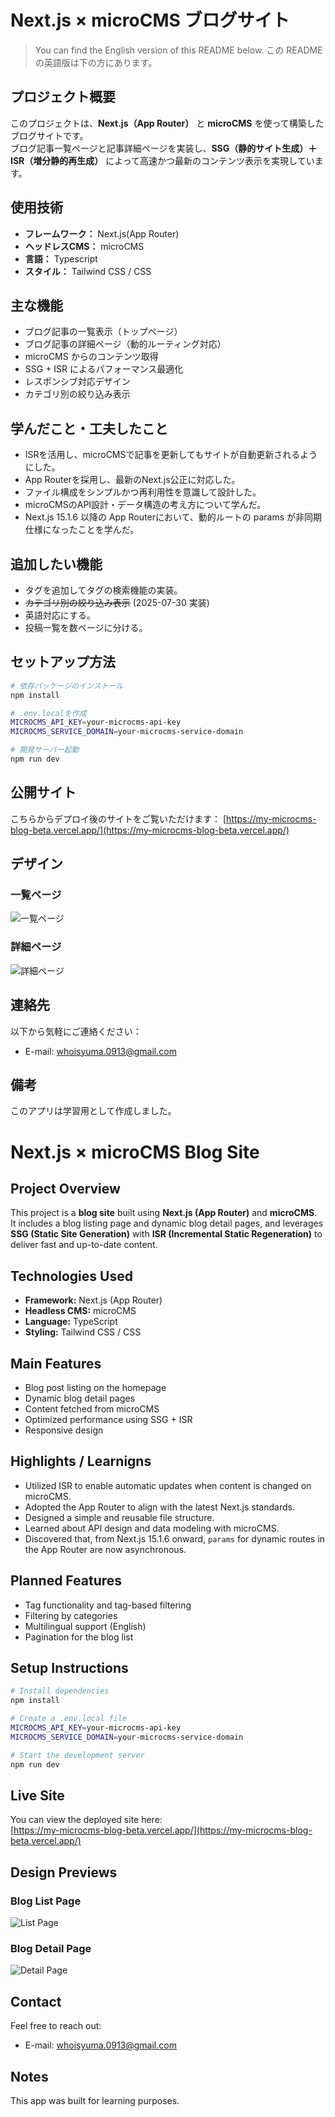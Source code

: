 # Next.js × microCMS ブログサイト
> You can find the English version of this README below.
> この README の英語版は下の方にあります。

## プロジェクト概要

このプロジェクトは、**Next.js（App Router）** と **microCMS** を使って構築したブログサイトです。  
ブログ記事一覧ページと記事詳細ページを実装し、**SSG（静的サイト生成）＋ ISR（増分静的再生成）** によって高速かつ最新のコンテンツ表示を実現しています。

## 使用技術

- **フレームワーク：** Next.js(App Router)
- **ヘッドレスCMS：** microCMS
- **言語：** Typescript
- **スタイル：** Tailwind CSS / CSS

## 主な機能

- ブログ記事の一覧表示（トップページ）
- ブログ記事の詳細ページ（動的ルーティング対応）
- microCMS からのコンテンツ取得
- SSG + ISR によるパフォーマンス最適化
- レスポンシブ対応デザイン
- カテゴリ別の絞り込み表示

## 学んだこと・工夫したこと
- ISRを活用し、microCMSで記事を更新してもサイトが自動更新されるようにした。
- App Routerを採用し、最新のNext.js公正に対応した。
- ファイル構成をシンプルかつ再利用性を意識して設計した。
- microCMSのAPI設計・データ構造の考え方について学んだ。
- Next.js 15.1.6 以降の App Routerにおいて、動的ルートの params が非同期仕様になったことを学んだ。

## 追加したい機能
- タグを追加してタグの検索機能の実装。
- ~~カテゴリ別の絞り込み表示~~ (2025-07-30 実装)
- 英語対応にする。
- 投稿一覧を数ページに分ける。

## セットアップ方法
```bash
# 依存パッケージのインストール
npm install

# .env.localを作成
MICROCMS_API_KEY=your-microcms-api-key
MICROCMS_SERVICE_DOMAIN=your-microcms-service-domain

# 開発サーバー起動
npm run dev
```

## 公開サイト
こちらからデプロイ後のサイトをご覧いただけます：
[https://my-microcms-blog-beta.vercel.app/](https://my-microcms-blog-beta.vercel.app/)

## デザイン

### 一覧ページ
![一覧ページ](/public/screenshot01.png)

### 詳細ページ
![詳細ページ](/public/screenshot02.png)

## 連絡先
以下から気軽にご連絡ください：
- E-mail: [whoisyuma.0913@gmail.com](whoisyuma.0913@gmail.com)

## 備考
このアプリは学習用として作成しました。

# Next.js × microCMS Blog Site

## Project Overview

This project is a **blog site** built using **Next.js (App Router)** and **microCMS**.  
It includes a blog listing page and dynamic blog detail pages, and leverages **SSG (Static Site Generation)** with **ISR (Incremental Static Regeneration)** to deliver fast and up-to-date content.

## Technologies Used

- **Framework:** Next.js (App Router)
- **Headless CMS:** microCMS
- **Language:** TypeScript
- **Styling:** Tailwind CSS / CSS

## Main Features

- Blog post listing on the homepage
- Dynamic blog detail pages
- Content fetched from microCMS
- Optimized performance using SSG + ISR
- Responsive design

## Highlights / Learnigns

- Utilized ISR to enable automatic updates when content is changed on microCMS.
- Adopted the App Router to align with the latest Next.js standards.
- Designed a simple and reusable file structure.
- Learned about API design and data modeling with microCMS.
- Discovered that, from Next.js 15.1.6 onward, `params` for dynamic routes in the App Router are now asynchronous.

## Planned Features

- Tag functionality and tag-based filtering
- Filtering by categories
- Multilingual support (English)
- Pagination for the blog list

## Setup Instructions

```bash
# Install dependencies
npm install

# Create a .env.local file
MICROCMS_API_KEY=your-microcms-api-key
MICROCMS_SERVICE_DOMAIN=your-microcms-service-domain

# Start the development server
npm run dev
```

## Live Site

You can view the deployed site here:  
[https://my-microcms-blog-beta.vercel.app/](https://my-microcms-blog-beta.vercel.app/)

## Design Previews

### Blog List Page  
![List Page](/public/screenshot01.png)

### Blog Detail Page  
![Detail Page](/public/screenshot02.png)

## Contact

Feel free to reach out:  
- E-mail: [whoisyuma.0913@gmail.com](mailto:whoisyuma.0913@gmail.com)

## Notes

This app was built for learning purposes.
